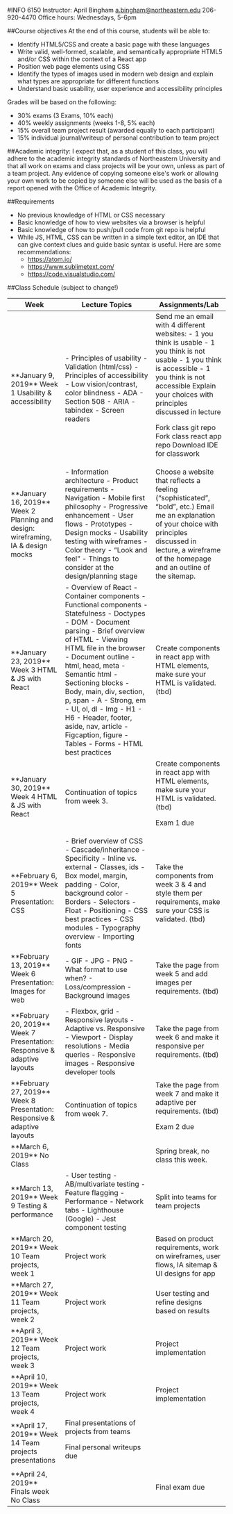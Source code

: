#INFO 6150
Instructor: April Bingham
a.bingham@northeastern.edu
206-920-4470
Office hours: Wednesdays, 5-6pm

##Course objectives
At the end of this course, students will be able to:
- Identify HTML5/CSS and create a basic page with these languages
- Write valid, well-formed, scalable, and semantically appropriate HTML5 and/or CSS within the context of a React app
- Position web page elements using CSS
- Identify the types of images used in modern web design and explain what types are appropriate for different functions
- Understand basic usability, user experience and accessibility principles

Grades will be based on the following:
- 30% exams (3 Exams, 10% each)
- 40% weekly assignments (weeks 1-8, 5% each)
- 15% overall team project result (awarded equally to each participant)
- 15% individual journal/writeup of personal contribution to team project

##Academic integrity:
I expect that, as a student of this class, you will adhere to the academic integrity standards of Northeastern University and that all work on exams and class projects will be your own, unless as part of a team project. Any evidence of copying someone else's work or allowing your own work to be copied by someone else will be used as the basis of a report opened with the Office of Academic Integrity.

##Requirements
- No previous knowledge of HTML or CSS necessary
- Basic knowledge of how to view websites via a browser is helpful
- Basic knowledge of how to push/pull code from git repo is helpful
- While JS, HTML, CSS can be written in a simple text editor, an IDE that can give context clues and guide basic syntax is useful. Here are some recommendations:
  - <https://atom.io/>
  - <https://www.sublimetext.com/>
  - <https://code.visualstudio.com/>

##Class Schedule (subject to change!)

<table>
<thead>
<tr>
<th>Week</th>
<th>Lecture Topics</th>
<th>Assignments/Lab</th>
</tr>
</thead>
<tbody>
<tr>
<td>
**January 9, 2019**
Week 1
Usability & accessibility
</td>
<td>
- Principles of usability
- Validation (html/css)
- Principles of accessibility
- Low vision/contrast, color blindness
- ADA
- Section 508
- ARIA
- tabindex
- Screen readers
</td>
<td>
Send me an email with 4 different websites:
- 1 you think is usable
- 1 you think is not usable
- 1 you think is accessible
- 1 you think is not accessible
Explain your choices with principles discussed in lecture

Fork class git repo
Fork class react app repo
Download IDE for classwork
</tr>
<tr>
<td>
**January 16, 2019**
Week 2
Planning and design: wireframing, IA & design mocks
</td>
<td>
- Information architecture
- Product requirements
- Navigation
- Mobile first philosophy
- Progressive enhancement
- User flows
- Prototypes
- Design mocks
- Usability testing with wireframes
- Color theory
- “Look and feel”
- Things to consider at the design/planning stage
</td>
<td>
Choose a website that reflects a feeling (“sophisticated”, “bold”, etc.) Email me an explanation of your choice with principles discussed in lecture, a wireframe of the homepage and an outline of the sitemap.
</td>
</tr>
<tr>
<td>
**January 23, 2019**
Week 3
HTML & JS with React
</td>
<td>
- Overview of React
- Container components
- Functional components
- Statefulness
- Doctypes
- DOM
- Document parsing
- Brief overview of HTML
- Viewing HTML file in the browser
- Document outline
- html, head, meta
- Semantic html
- Sectioning blocks
- Body, main, div, section, p, span
- A
- Strong, em
- Ul, ol, dl
- Img
- H1 - H6
- Header, footer, aside, nav, article
- Figcaption, figure
- Tables
- Forms
- HTML best practices
</td>
<td>
Create components in react app with HTML elements, make sure your HTML is validated. (tbd)
</td>
</tr>
<tr>
<td>
**January 30, 2019**
Week 4
HTML & JS with React
</td>
<td>
Continuation of topics from week 3.
</td>
<td>
Create components in react app with HTML elements, make sure your HTML is validated. (tbd)

Exam 1 due
</td>
</tr>
<tr>
<td>
**February 6, 2019**
Week 5
Presentation: CSS
</td>
<td>
- Brief overview of CSS
- Cascade/inheritance
- Specificity
- Inline vs. external
- Classes, ids
- Box model, margin, padding
- Color, background color
- Borders
- Selectors
- Float
- Positioning
- CSS best practices
- CSS modules
- Typography overview
- Importing fonts
</td>
<td>
Take the components from week 3 & 4 and style them per requirements, make sure your CSS is validated. (tbd)
</td>
</tr>
<tr>
<td>
**February 13, 2019**
Week 6
Presentation: Images for web
</td>
<td>
- GIF
- JPG
- PNG
- What format to use when?
- Loss/compression
- Background images
</td>
<td>
Take the page from week 5 and add images per requirements. (tbd)
</td>
</tr>
<tr>
<td>
**February 20, 2019**
Week 7
Presentation: Responsive & adaptive layouts
</td>
<td>
- Flexbox, grid
- Responsive layouts
- Adaptive vs. Responsive
- Viewport
- Display resolutions
- Media queries
- Responsive images
- Responsive developer tools
</td>
<td>
Take the page from week 6 and make it responsive per requirements. (tbd)
</td>
</tr>
<tr>
<td>
**February 27, 2019**
Week 8
Presentation: Responsive & adaptive layouts
</td>
<td>
Continuation of topics from week 7.
</td>
<td>
Take the page from week 7 and make it adaptive per requirements. (tbd)

Exam 2 due
</td>
</tr>
<tr>
<td>
**March 6, 2019**
No Class
</td>
<td></td>
<td>
Spring break, no class this week.
</td>
</tr>
<tr>
<td>
**March 13, 2019**
Week 9
Testing & performance
</td>
<td>
- User testing
- AB/multivariate testing
- Feature flagging
- Performance
- Network tabs
- Lighthouse (Google)
- Jest component testing
</td>
<td>
Split into teams for team projects
</td>
</tr>
<tr>
<td>
**March 20, 2019**
Week 10
Team projects, week 1
</td>
<td>
Project work
</td>
<td>
Based on product requirements, work on wireframes, user flows, IA sitemap & UI designs for app
</td>
</tr>
<tr>
<td>
**March 27, 2019**
Week 11
Team projects, week 2
</td>
<td>
Project work
</td>
<td>
User testing and refine designs based on results
</td>
</tr>
<tr>
<td>
**April 3, 2019**
Week 12
Team projects, week 3
</td>
<td>
Project work
</td>
<td>
Project implementation
</td>
</tr>
<tr>
<td>
**April 10, 2019**
Week 13
Team projects, week 4
</td>
<td>
Project work
</td>
<td>
Project implementation
</td>
</tr>
<tr>
<td>
**April 17, 2019**
Week 14
Team projects presentations
</td>
<td>
Final presentations of projects from teams

Final personal writeups due
</td>
</tr>
<tr>
<td>
**April 24, 2019**
Finals week
No Class
</td>
<td></td>
<td>Final exam due</td>
</tr>
</tbody>
</table>

